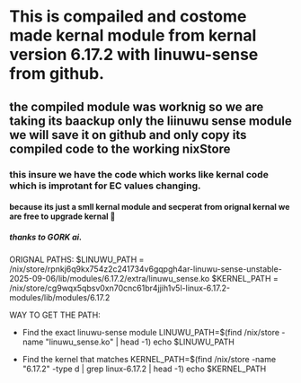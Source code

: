 
# This is compailed and costome made kernal module from kernal version 6.17.2 with linuwu-sense from github.

## the compiled module was worknig so we are taking its baackup only the liinuwu sense module we will save it on github and only copy its compiled code to the working nixStore

### this insure we have the code which works like kernal code which is improtant for EC values changing.

#### because its just a smll kernal module and secperat from orignal kernal we are free to upgrade kernal 🙌

##### thanks to GORK ai.


ORIGNAL PATHS:
$LINUWU_PATH  = /nix/store/rpnkj6q9kx754z2c241734v6gqpgh4ar-linuwu-sense-unstable-2025-09-06/lib/modules/6.17.2/extra/linuwu_sense.ko
$KERNEL_PATH = /nix/store/cg9wqx5qbsv0xn70cnc61br4jjih1v5l-linux-6.17.2-modules/lib/modules/6.17.2

WAY TO GET THE PATH:
  - Find the exact linuwu-sense module
        LINUWU_PATH=$(find /nix/store -name "linuwu_sense.ko" | head -1)
        echo $LINUWU_PATH

  - Find the kernel that matches
        KERNEL_PATH=$(find /nix/store -name "6.17.2" -type d | grep linux-6.17.2 | head -1)
        echo $KERNEL_PATH


